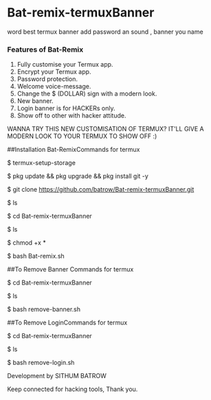 # Bat-remix-termuxBanner
word best termux banner  add password an sound , banner you name

### Features of Bat-Remix
   1. Fully customise your Termux app.
   2. Encrypt your Termux app.
   3. Password protection.
   4. Welcome voice-message.
   5. Change the $ (DOLLAR) sign with a modern look.
   6. New banner.
   7. Login banner is for HACKERs only.
   8. Show off to other with hacker attitude.
   
   
   
   WANNA TRY THIS NEW CUSTOMISATION OF TERMUX? IT'LL GIVE A MODERN LOOK TO YOUR TERMUX TO SHOW OFF :)
   
##Installation Bat-RemixCommands for termux

$ termux-setup-storage
  
$ pkg update && pkg upgrade && pkg install git -y

$ git clone https://github.com/batrow/Bat-remix-termuxBanner.git

$ ls

$ cd Bat-remix-termuxBanner

$ ls

$ chmod +x *

$ bash Bat-remix.sh

##To Remove Banner  Commands for termux

$ cd Bat-remix-termuxBanner

$ ls

$ bash remove-banner.sh

##To Remove LoginCommands for termux

$ cd Bat-remix-termuxBanner

$ ls

$ bash remove-login.sh

Development by SITHUM BATROW

Keep connected for hacking tools, Thank you.
   
   
